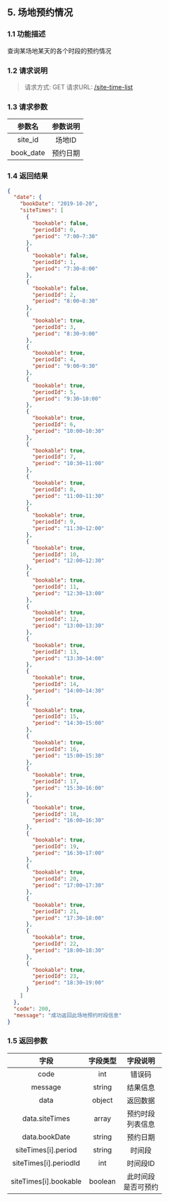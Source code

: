 ## 5. 场地预约情况
### 1.1 功能描述
查询某场地某天的各个时段的预约情况
### 1.2 请求说明
> 请求方式: GET
  请求URL: [/site-time-list](https://ecnuer996.cn/MeetHere/api/site-time-list?site_id=1&book_date=2019-10-20)
### 1.3 请求参数
参数名      |   参数说明
:----------:|:---------:
site_id   |  场地ID
book_date | 预约日期

### 1.4 返回结果
```json
{
  "date": {
    "bookDate": "2019-10-20",
    "siteTimes": [
      {
        "bookable": false,
        "periodId": 0,
        "period": "7:00~7:30"
      },
      {
        "bookable": false,
        "periodId": 1,
        "period": "7:30~8:00"
      },
      {
        "bookable": false,
        "periodId": 2,
        "period": "8:00~8:30"
      },
      {
        "bookable": true,
        "periodId": 3,
        "period": "8:30~9:00"
      },
      {
        "bookable": true,
        "periodId": 4,
        "period": "9:00~9:30"
      },
      {
        "bookable": true,
        "periodId": 5,
        "period": "9:30~10:00"
      },
      {
        "bookable": true,
        "periodId": 6,
        "period": "10:00~10:30"
      },
      {
        "bookable": true,
        "periodId": 7,
        "period": "10:30~11:00"
      },
      {
        "bookable": true,
        "periodId": 8,
        "period": "11:00~11:30"
      },
      {
        "bookable": true,
        "periodId": 9,
        "period": "11:30~12:00"
      },
      {
        "bookable": true,
        "periodId": 10,
        "period": "12:00~12:30"
      },
      {
        "bookable": true,
        "periodId": 11,
        "period": "12:30~13:00"
      },
      {
        "bookable": true,
        "periodId": 12,
        "period": "13:00~13:30"
      },
      {
        "bookable": true,
        "periodId": 13,
        "period": "13:30~14:00"
      },
      {
        "bookable": true,
        "periodId": 14,
        "period": "14:00~14:30"
      },
      {
        "bookable": true,
        "periodId": 15,
        "period": "14:30~15:00"
      },
      {
        "bookable": true,
        "periodId": 16,
        "period": "15:00~15:30"
      },
      {
        "bookable": true,
        "periodId": 17,
        "period": "15:30~16:00"
      },
      {
        "bookable": true,
        "periodId": 18,
        "period": "16:00~16:30"
      },
      {
        "bookable": true,
        "periodId": 19,
        "period": "16:30~17:00"
      },
      {
        "bookable": true,
        "periodId": 20,
        "period": "17:00~17:30"
      },
      {
        "bookable": true,
        "periodId": 21,
        "period": "17:30~18:00"
      },
      {
        "bookable": true,
        "periodId": 22,
        "period": "18:00~18:30"
      },
      {
        "bookable": true,
        "periodId": 23,
        "period": "18:30~19:00"
      }
    ]
  },
  "code": 200,
  "message": "成功返回此场地预约时段信息"
}
```
### 1.5 返回参数
字段       |字段类型       |字段说明
:----------:|:---------:|:---------:
code     | int        | 错误码
message    | string       | 结果信息
data      | object       | 返回数据
data.siteTimes | array  | 预约时段<br>列表信息
data.bookDate | string  | 预约日期
siteTimes[i].period | string | 时间段
siteTimes[i].periodId | int | 时间段ID
siteTimes[i].bookable | boolean | 此时间段<br>是否可预约

